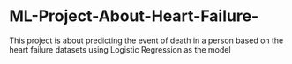 # ML-Project-About-Heart-Failure-
This project is about predicting the event of death in a person based on the heart failure datasets using Logistic Regression as the model

